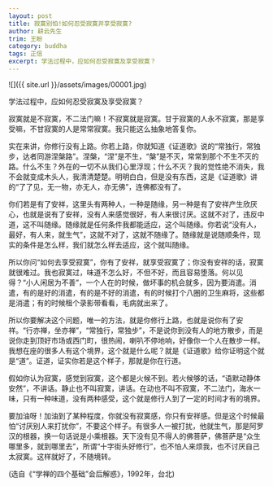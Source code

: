 ```yaml
---
layout: post
title: 寂寞别怕!如何忍受寂寞并享受寂寞?
author: 耕云先生
trim: 王盼
category: buddha
tags: 正信
excerpt: 学法过程中，应如何忍受寂寞及享受寂寞？
---
```


![]({{ site.url }}/assets/images/00001.jpg)

学法过程中，应如何忍受寂寞及享受寂寞？

寂寞就是不寂寞，不二法门嘛！不寂寞就是寂寞。甘于寂寞的人永不寂寞，那是享受嘛，不甘寂寞的人是常常寂寞。我只能这么抽象地答复你。

实在来讲，你修行没有上路。你若上路，你就知道《证道歌》说的“常独行，常独步，达者同游涅槃路”。涅槃，“涅”是不生，“槃”是不灭，常常到那个不生不灭的路。什么不生？外在的一切不从我们心里浮现；什么不灭？我的觉性绝不消失，我不会就变成木头人，我清清楚楚。明明白白，但是没有东西，这是《证道歌》讲的“了了见，无一物，亦无人，亦无佛”，连佛都没有了。

你们若是有了安祥，这里头有两种人，一种是随缘，另一种是有了安祥产生欣厌心，也就是说有了安祥，没有人来感觉很好，有人来很讨厌。这就不对了，违反中道，这不叫随缘。随缘就是任何条件我都能适应，这个叫随缘。你若说“没有人，最好，有人来，就生气”，这就不对了，这就不随缘了。随缘就是说随顺条件，现实的条件是怎么样，我们就怎么样去适应，这个就叫随缘。

所以你问“如何去享受寂寞”，你有了安祥，就享受寂寞了；你没有安祥的话，寂寞就很难过。我也寂寞过，味道不怎么好，不但不好，而且容易堕落。何以见得？“小人闲居为不善”，一个人在的时候，做坏事的机会就多，因为要消遣。消遣，有的是好的消遣，有的是不好的消遣，有的时候打个八圈的卫生麻将，这些都是消遣；有的时候租个录影带看看，毛病就出来了。

所以你要解决这个问题，唯一的方法，就是你修行上路，也就是说你有了安祥。“行亦禅，坐亦禅”，“常独行，常独步”，不是说你到没有人的地方散步，而是说你走到顶好市场或西门町，很热闹，喇叭不停地响，好像你一个人在散步一样。我想在座的很多人有这个境界，这个就是什么呢？就是《证道歌》给你证明这个就是“道”。证道，证实你若是这个样子，那就是你在行道。

假如你认为寂寞，感觉到寂寞，这个都是火候不到。若火候够的话，“语默动静体安然”，不讲话。静止也不叫寂寞，讲话。在动也不叫不寂寞，不二法门，海水一味，只有一种味道，没有两种感受，这个就是修行人到了一定的时间才有的境界。

要加油呀！加油到了某种程度，你就没有寂寞感，你只有安祥感。但是这个时候最怕“讨厌别人来打扰你”，不要这个样子。有很多人一被打扰，他就生气，那是阿罗汉的根器，换一句话说是小乘根器。天下没有见不得人的佛菩萨，佛菩萨是“众生哪里多，就到哪里去”，所谓“十字街头好修行”，也不怕人来烦我，也不讨厌自己太寂寞。这样就好了，不随境转。

(选自《“学禅的四个基础”会后解惑》，1992年，台北)
